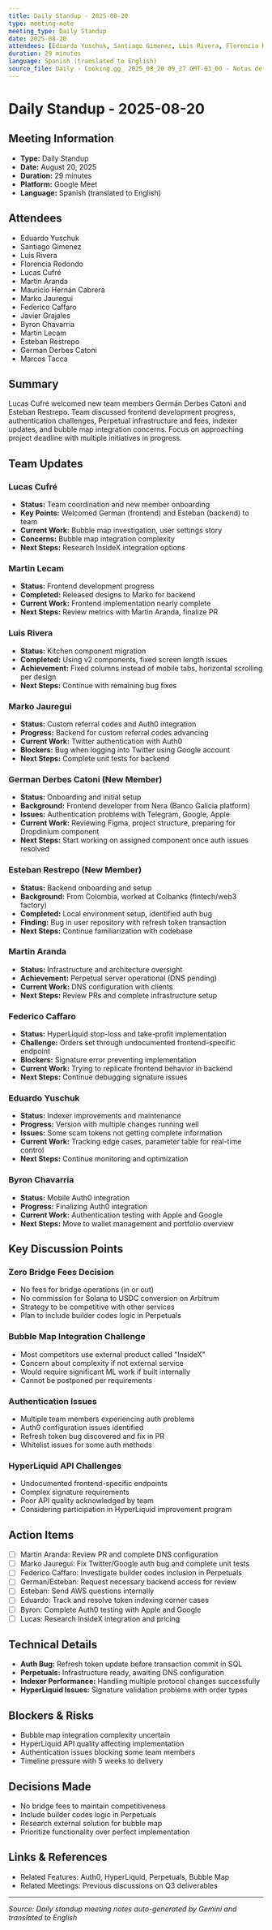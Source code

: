 ```yaml
---
title: Daily Standup - 2025-08-20
type: meeting-note
meeting_type: Daily Standup
date: 2025-08-20
attendees: [Eduardo Yuschuk, Santiago Gimenez, Luis Rivera, Florencia Redondo, Lucas Cufré, Martin Aranda, Mauricio Hernán Cabrera, Marko Jauregui, Federico Caffaro, Javier Grajales, Byron Chavarria, Martin Lecam, Esteban Restrepo, German Derbes Catoni, Marcos Tacca]
duration: 29 minutes
language: Spanish (translated to English)
source_file: Daily - Cooking.gg_ 2025_08_20 09_27 GMT-03_00 - Notas de Gemini.md
---
```


# Daily Standup - 2025-08-20

## Meeting Information
- **Type:** Daily Standup
- **Date:** August 20, 2025
- **Duration:** 29 minutes
- **Platform:** Google Meet
- **Language:** Spanish (translated to English)

## Attendees
- Eduardo Yuschuk
- Santiago Gimenez
- Luis Rivera
- Florencia Redondo
- Lucas Cufré
- Martin Aranda
- Mauricio Hernán Cabrera
- Marko Jauregui
- Federico Caffaro
- Javier Grajales
- Byron Chavarria
- Martin Lecam
- Esteban Restrepo
- German Derbes Catoni
- Marcos Tacca

## Summary
Lucas Cufré welcomed new team members Germán Derbes Catoni and Esteban Restrepo. Team discussed frontend development progress, authentication challenges, Perpetual infrastructure and fees, indexer updates, and bubble map integration concerns. Focus on approaching project deadline with multiple initiatives in progress.

## Team Updates

### Lucas Cufré
- **Status:** Team coordination and new member onboarding
- **Key Points:** Welcomed German (frontend) and Esteban (backend) to team
- **Current Work:** Bubble map investigation, user settings story
- **Concerns:** Bubble map integration complexity
- **Next Steps:** Research InsideX integration options

### Martin Lecam
- **Status:** Frontend development progress
- **Completed:** Released designs to Marko for backend
- **Current Work:** Frontend implementation nearly complete
- **Next Steps:** Review metrics with Martin Aranda, finalize PR

### Luis Rivera
- **Status:** Kitchen component migration
- **Completed:** Using v2 components, fixed screen length issues
- **Achievement:** Fixed columns instead of mobile tabs, horizontal scrolling per design
- **Next Steps:** Continue with remaining bug fixes

### Marko Jauregui
- **Status:** Custom referral codes and Auth0 integration
- **Progress:** Backend for custom referral codes advancing
- **Current Work:** Twitter authentication with Auth0
- **Blockers:** Bug when logging into Twitter using Google account
- **Next Steps:** Complete unit tests for backend

### German Derbes Catoni (New Member)
- **Status:** Onboarding and initial setup
- **Background:** Frontend developer from Nera (Banco Galicia platform)
- **Issues:** Authentication problems with Telegram, Google, Apple
- **Current Work:** Reviewing Figma, project structure, preparing for Dropdinium component
- **Next Steps:** Start working on assigned component once auth issues resolved

### Esteban Restrepo (New Member)
- **Status:** Backend onboarding and setup
- **Background:** From Colombia, worked at Coibanks (fintech/web3 factory)
- **Completed:** Local environment setup, identified auth bug
- **Finding:** Bug in user repository with refresh token transaction
- **Next Steps:** Continue familiarization with codebase

### Martin Aranda
- **Status:** Infrastructure and architecture oversight
- **Achievement:** Perpetual server operational (DNS pending)
- **Current Work:** DNS configuration with clients
- **Next Steps:** Review PRs and complete infrastructure setup

### Federico Caffaro
- **Status:** HyperLiquid stop-loss and take-profit implementation
- **Challenge:** Orders set through undocumented frontend-specific endpoint
- **Blockers:** Signature error preventing implementation
- **Current Work:** Trying to replicate frontend behavior in backend
- **Next Steps:** Continue debugging signature issues

### Eduardo Yuschuk
- **Status:** Indexer improvements and maintenance
- **Progress:** Version with multiple changes running well
- **Issues:** Some scam tokens not getting complete information
- **Current Work:** Tracking edge cases, parameter table for real-time control
- **Next Steps:** Continue monitoring and optimization

### Byron Chavarria
- **Status:** Mobile Auth0 integration
- **Progress:** Finalizing Auth0 integration
- **Current Work:** Authentication testing with Apple and Google
- **Next Steps:** Move to wallet management and portfolio overview

## Key Discussion Points

### Zero Bridge Fees Decision
- No fees for bridge operations (in or out)
- No commission for Solana to USDC conversion on Arbitrum
- Strategy to be competitive with other services
- Plan to include builder codes logic in Perpetuals

### Bubble Map Integration Challenge
- Most competitors use external product called "InsideX"
- Concern about complexity if not external service
- Would require significant ML work if built internally
- Cannot be postponed per requirements

### Authentication Issues
- Multiple team members experiencing auth problems
- Auth0 configuration issues identified
- Refresh token bug discovered and fix in PR
- Whitelist issues for some auth methods

### HyperLiquid API Challenges
- Undocumented frontend-specific endpoints
- Complex signature requirements
- Poor API quality acknowledged by team
- Considering participation in HyperLiquid improvement program

## Action Items
- [ ] Martin Aranda: Review PR and complete DNS configuration
- [ ] Marko Jauregui: Fix Twitter/Google auth bug and complete unit tests
- [ ] Federico Caffaro: Investigate builder codes inclusion in Perpetuals
- [ ] German/Esteban: Request necessary backend access for review
- [ ] Esteban: Send AWS questions internally
- [ ] Eduardo: Track and resolve token indexing corner cases
- [ ] Byron: Complete Auth0 testing with Apple and Google
- [ ] Lucas: Research InsideX integration and pricing

## Technical Details
- **Auth Bug:** Refresh token update before transaction commit in SQL
- **Perpetuals:** Infrastructure ready, awaiting DNS configuration
- **Indexer Performance:** Handling multiple protocol changes successfully
- **HyperLiquid Issues:** Signature validation problems with order types

## Blockers & Risks
- Bubble map integration complexity uncertain
- HyperLiquid API quality affecting implementation
- Authentication issues blocking some team members
- Timeline pressure with 5 weeks to delivery

## Decisions Made
- No bridge fees to maintain competitiveness
- Include builder codes logic in Perpetuals
- Research external solution for bubble map
- Prioritize functionality over perfect implementation

## Links & References
- Related Features: Auth0, HyperLiquid, Perpetuals, Bubble Map
- Related Meetings: Previous discussions on Q3 deliverables

---
*Source: Daily standup meeting notes auto-generated by Gemini and translated to English*